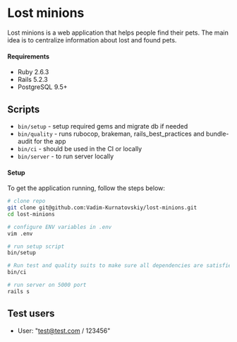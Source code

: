 # Lost minions

Lost minions is a web application that helps people find their pets. The main idea is to centralize information about lost and found pets.

#### Requirements
- Ruby 2.6.3
- Rails 5.2.3
- PostgreSQL 9.5+

## Scripts

* `bin/setup` - setup required gems and migrate db if needed
* `bin/quality` - runs rubocop, brakeman, rails_best_practices and bundle-audit for the app
* `bin/ci` - should be used in the CI or locally
* `bin/server` - to run server locally

#### Setup
To get the application running, follow the steps below:

```bash
# clone repo
git clone git@github.com:Vadim-Kurnatovskiy/lost-minions.git
cd lost-minions

# configure ENV variables in .env
vim .env

# run setup script
bin/setup

# Run test and quality suits to make sure all dependencies are satisfied and applications works correctly before making changes.
bin/ci

# run server on 5000 port
rails s
```

## Test users

  - User: "test@test.com / 123456"
